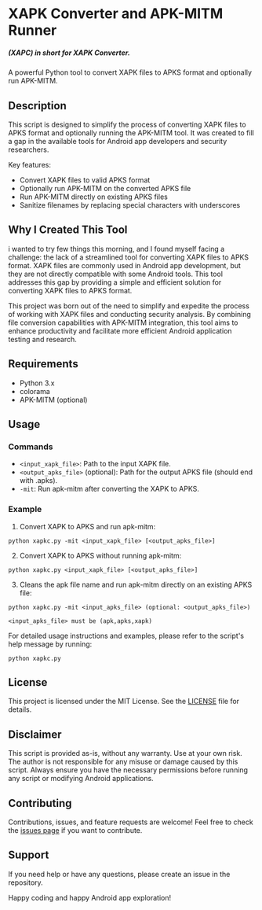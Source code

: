 # XAPK Converter and APK-MITM Runner 
##### (XAPC) in short for XAPK Converter.
A powerful Python tool to convert XAPK files to APKS format and optionally run APK-MITM.

## Description

This script is designed to simplify the process of converting XAPK files to APKS format and optionally running the APK-MITM tool. It was created to fill a gap in the available tools for Android app developers and security researchers.

Key features:
- Convert XAPK files to valid APKS format
- Optionally run APK-MITM on the converted APKS file
- Run APK-MITM directly on existing APKS files
- Sanitize filenames by replacing special characters with underscores

## Why I Created This Tool

i wanted to try few things this morning, and I found myself facing a challenge: the lack of a streamlined tool for converting XAPK files to APKS format. XAPK files are commonly used in Android app development, but they are not directly compatible with some Android tools. This tool addresses this gap by providing a simple and efficient solution for converting XAPK files to APKS format.

This project was born out of the need to simplify and expedite the process of working with XAPK files and conducting security analysis. By combining file conversion capabilities with APK-MITM integration, this tool aims to enhance productivity and facilitate more efficient Android application testing and research.

## Requirements

- Python 3.x
- colorama
- APK-MITM (optional)

## Usage 

### Commands

- `<input_xapk_file>`: Path to the input XAPK file.
- `<output_apks_file>` (optional): Path for the output APKS file (should end with .apks).
- `-mit`: Run apk-mitm after converting the XAPK to APKS.
### Example

1. Convert XAPK to APKS and run apk-mitm: 
```
python xapkc.py -mit <input_xapk_file> [<output_apks_file>]
```

2. Convert XAPK to APKS without running apk-mitm:
```
python xapkc.py <input_xapk_file> [<output_apks_file>]
```

3. Cleans the apk file name and run apk-mitm directly on an existing APKS file:
```
python xapkc.py -mit <input_apks_file> (optional: <output_apks_file>)
```
`<input_apks_file> must be (apk,apks,xapk)`

For detailed usage instructions and examples, please refer to the script's help message by running:

```
python xapkc.py
```

## License

This project is licensed under the MIT License. See the [LICENSE](LICENSE) file for details.

## Disclaimer

This script is provided as-is, without any warranty. Use at your own risk. The author is not responsible for any misuse or damage caused by this script. Always ensure you have the necessary permissions before running any script or modifying Android applications.

## Contributing

Contributions, issues, and feature requests are welcome! Feel free to check the [issues page](../../issues) if you want to contribute.

## Support

If you need help or have any questions, please create an issue in the repository.

Happy coding and happy Android app exploration!

